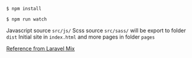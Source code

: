 
```
$ npm install
```

```
$ npm run watch
```

Javascript source `src/js/` Scss source `src/sass/` will be export to folder `dist`
Initial site in `index.html` and more pages in folder `pages`

[Reference from Laravel Mix](https://laravel-mix.com/docs/5.0/browsersync)